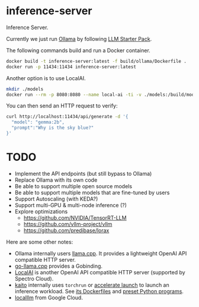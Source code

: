 # inference-server

Inference Server.

Currently we just run [Ollama](https://ollama.com/) by following [LLM Starter Pack](https://github.com/cncf/llm-starter-pack).

The following commands build and run a Docker container.

```bash
docker build -t inference-server:latest -f build/ollama/Dockerfile .
docker run -p 11434:11434 inference-server:latest
```

Another option is to use LocalAI.

```bash
mkdir ./models
docker run --rm -p 8080:8080 --name local-ai -ti -v ./models:/build/models localai/localai:latest-aio-cpu
```

You can then send an HTTP request to verify:

```bash
curl http://localhost:11434/api/generate -d '{
  "model": "gemma:2b",
  "prompt":"Why is the sky blue?"
}'
```

# TODO

- Implement the API endpoints (but still bypass to Ollama)
- Replace Ollama with its own code
- Be able to support multiple open source models
- Be able to support multiple models that are fine-tuned by users
- Support Autoscaling (with KEDA?)
- Support multi-GPU & multi-node inference (?)
- Explore optimizations
  - https://github.com/NVIDIA/TensorRT-LLM
  - https://github.com/vllm-project/vllm
  - https://github.com/predibase/lorax

Here are some other notes:

- Ollama internally users [llama.cpp](https://github.com/ggerganov/llama.cpp). It provides a lightweight OpenAI API compatible HTTP server.
- [go-llama.cpp](https://github.com/go-skynet/go-llama.cpp) provides a Gobinding.
- [LocalAI](https://github.com/mudler/LocalAI) is another OpenAI API compatible HTTP server (supported by Spectro Cloud).
- [kaito](https://github.com/Azure/kaito) internally uses `torchrun` or [accelerate launch](https://huggingface.co/docs/accelerate/en/index) to launch an inference workload.
  See [its Dockerfiles](https://github.com/Azure/kaito/tree/main/docker/presets) and [preset Python programs](https://github.com/Azure/kaito/tree/main/presets).
- [localllm](https://cloud.google.com/blog/products/application-development/new-localllm-lets-you-develop-gen-ai-apps-locally-without-gpus) from Google Cloud.
